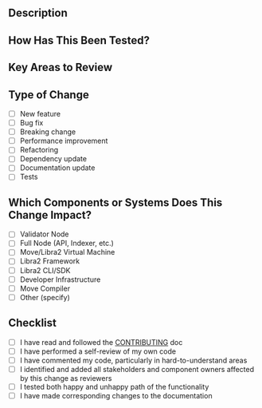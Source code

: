 ## Description
<!-- Please include a summary of the change, including which issue it fixes or what feature it adds. Include relevant motivation, context and documentation as appropriate. List dependencies that are required for this change, if any. -->

## How Has This Been Tested?
<!--
- Please ensure that the functionality introduced by this change is well tested and verified to work as expected.
- Ensure tests cover both happy and unhappy paths.
- List and link relevant tests.
-->

## Key Areas to Review
<!--
- Identify any critical parts of the code that require special attention or understanding. Explain why these parts are crucial to the functionality or architecture of the project.
- Point out any areas where complex logic has been implemented. Provide a brief explanation of the logic and your approach to make it easier for reviewers to follow.
- Highlight any areas where you are particularly concerned or unsure about the code's impact on the change. This can include potential performance or security issues, or compatibility with existing features.
-->

## Type of Change
- [ ] New feature
- [ ] Bug fix
- [ ] Breaking change
- [ ] Performance improvement
- [ ] Refactoring
- [ ] Dependency update
- [ ] Documentation update
- [ ] Tests

## Which Components or Systems Does This Change Impact?
- [ ] Validator Node
- [ ] Full Node (API, Indexer, etc.)
- [ ] Move/Libra2 Virtual Machine
- [ ] Libra2 Framework
- [ ] Libra2 CLI/SDK
- [ ] Developer Infrastructure
- [ ] Move Compiler
- [ ] Other (specify)

## Checklist
- [ ] I have read and followed the [CONTRIBUTING](https://github.com/libra2org/libra2-core/blob/main/CONTRIBUTING.md) doc
- [ ] I have performed a self-review of my own code
- [ ] I have commented my code, particularly in hard-to-understand areas
- [ ] I identified and added all stakeholders and component owners affected by this change as reviewers
- [ ] I tested both happy and unhappy path of the functionality
- [ ] I have made corresponding changes to the documentation

<!-- Thank you for your contribution! -->
